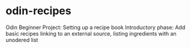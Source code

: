 # odin-recipes
Odin Beginner Project: Setting up a recipe book
Introductory phase: Add basic recipes linking to an external source, listing ingredients with an unodered list
